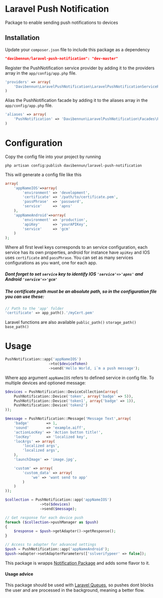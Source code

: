 Laravel Push Notification
=========

Package to enable sending push notifications to devices

Installation
----

Update your `composer.json` file to include this package as a dependency
```json
"davibennun/laravel-push-notification": "dev-master"
```

Register the PushNotification service provider by adding it to the providers array in the `app/config/app.php` file.
```php
'providers' => array(
    'Davibennun\LaravelPushNotification\LaravelPushNotificationServiceProvider'
)
```

Alias the PushNotification facade by adding it to the aliases array in the `app/config/app.php` file.
```php
'aliases' => array(
    'PushNotification' => 'Davibennun\LaravelPushNotification\Facades\PushNotification'
)
```

# Configuration

Copy the config file into your project by running
```
php artisan config:publish davibennun/laravel-push-notification
```

This will generate a config file like this
```php
array(
    'appNameIOS'=>array(
		'environment' => 'development',
		'certificate' => '/path/to/certificate.pem',
		'passPhrase'  => 'password',
		'service'     => 'apns'
    ),
    'appNameAndroid'=>array(
		'environment' => 'production',
		'apiKey'      => 'yourAPIKey',
		'service'     => 'gcm'
    )
);
```
Where all first level keys corresponds to an service configuration, each service has its own properties, android for instance have `apiKey` and IOS uses `certificate` and `passPhrase`. You can set as many services configurations as you want, one for each app.

##### Dont forget to set `service` key to identify IOS `'service'=>'apns'` and Android `'service'=>'gcm'`

##### The certificate path must be an absolute path, so in the configuration file you can use these:
```php
// Path to the 'app' folder
'certificate' => app_path().'/myCert.pem'
```
Laravel functions are also available `public_path()` `storage_path()` `base_path()`

# Usage
```php
PushNotification::app('appNameIOS')
                    ->to($deviceToken)
                    ->send('Hello World, i`m a push message');
```

Where app argument `appNameIOS` refers to defined service in config file.
To multiple devices and optioned message:

```php
$devices = PushNotification::DeviceCollection(array(
    PushNotification::Device('token', array('badge' => 5)),
    PushNotification::Device('token1', array('badge' => 1)),
    PushNotification::Device('token2')
));

$message = PushNotification::Message('Message Text',array(
    'badge'        => 1,
    'sound'        => 'example.aiff',
    'actionLocKey' => 'Action button title!',
    'locKey'       => 'localized key',
    'locArgs' => array(
        'localized args',
        'localized args',
    ),
    'launchImage' => 'image.jpg',

    'custom' => array(
        'custom_data' => array(
            'we' => 'want send to app'
        )
    )
));

$collection = PushNotification::app('appNameIOS')
                ->to($devices)
                ->send($message);

// Get response for each device push
foreach ($collection->pushManager as $push)
{
    $response = $push->getAdapter()->getResponse();
}

// Access to adapter for advanced settings
$push = PushNotification::app('appNameAndroid');
$push->adapter->setAdapterParameters(['sslverifypeer' => false]);
```
This package is wrapps [Notification Package] and adds some flavor to it.

#### Usage advice
This package should be used with [Laravel Queues], so pushes dont blocks the user and are processed in the background, meaning a better flow.



[Notification Package]:https://github.com/Ph3nol/NotificationPusher
[Laravel Queues]:http://laravel.com/docs/queues
